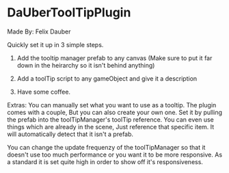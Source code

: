 # DaUberToolTipPlugin
Made By:
Felix Dauber


Quickly set it up in 3 simple steps.

1. Add the tooltip manager prefab to any canvas (Make sure to put it far down in the heirarchy so it isn't behind anything)

2. Add a toolTip script to any gameObject and give it a description

3. Have some coffee.


Extras:
You can manually set what you want to use as a tooltip. The plugin comes with a couple, But you can also create your own one.
Set it by pulling the prefab into the toolTipManager's toolTip reference.
You can even use things which are already in the scene, Just reference that specific item. It will automatically detect that it isn't a prefab.

You can change the update frequenzy of the toolTipManager so that it doesn't use too much performance or you want it to be more responsive.
As a standard it is set quite high in order to show off it's responsiveness.
